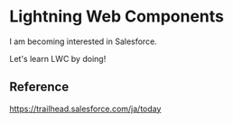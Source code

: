 # Lightning Web Components

I am becoming interested in Salesforce.

Let's learn LWC by doing!

## Reference

https://trailhead.salesforce.com/ja/today
